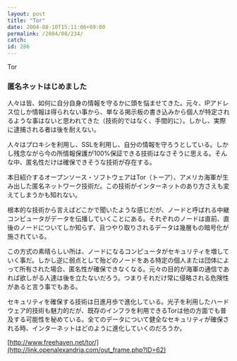 ```yaml
---
layout: post
title: "Tor"
date: 2004-08-10T15:11:06+09:00
permalink: /2004/08/234/
catch: 
id: 286
---
```

Tor  
<!--more-->

### 匿名ネットはじめました
  

人々は皆、如何に自分自身の情報を守るかに頭を悩ませてきた。元々、IPアドレス位しか情報は得られない事から、単なる掲示板の書き込みから個人が特定されるような事はないと思われてきた（技術的ではなく、手間的に）。しかし、実際に逮捕される者は後を耐えない。

  

人々はプロキシを利用し、SSLを利用し、自分の情報を守ろうとしている。しかし残念ながら今の所情報保護が100%保証できる技術はなさそうに思える。そんな中、匿名性だけは確保できそうな技術が存在する。

  

本日紹介するオープンソース・ソフトウェアはTor（トーア）、アメリカ海軍が生み出した匿名ネットワーク技術だ。この技術がインターネットのあり方さえも変えてしまうかも知れない。

  

根本的な技術から言えばどこかで聞いたような感じだが、ノードと呼ばれる中継コンピュータがデータを伝播していくことにある。それぞれのノードは直前、直後のノードについてしか知らず、且つやり取りされるデータは幾層もの暗号化が施されている。

  

この方式の素晴らしい所は、ノードになるコンピュータがセキュリティを増していく事だ。しかし逆に弱点として殆どのノードをある特定の個人または団体によって所有された場合、匿名性が確保できなくなる。元々の目的が海軍の通信であれば欲しがる人達は後を立たないだろう。つまりそれだけ常に侵略される危険性があると言う事でもある。

  

セキュリティを確保する技術は日進月歩で進化している。光子を利用したハードウェア的技術も魅力的だが、既存のインフラを利用できるTorは他の方面でも普及する可能性を秘めている。全てのデータについて健全なセキュリティが確保される時、インターネットはどのように進化していくのだろうか。

  

[http://www.freehaven.net/tor/](http://link.openalexandria.com/out_frame.php?ID=62)

